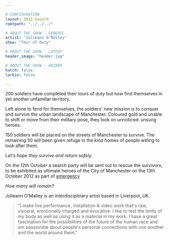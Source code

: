 ```yaml
---

# CONFIGURATION
layout: 2012-hazard
rootpath: "../../../"

# ABOUT THE SHOW - GENERIC
artist: "Julieann O'Malley"
show: "Tour of Duty"

# ABOUT THE SHOW - LAYOUT
header_image: "header.jpg"

# ABOUT THE SHOW - HAZARD
hatch: false
larkin: false

---
```


200 soldiers have completed their tours of duty but now find themselves in yet another unfamiliar territory.    

Left alone to fend for themselves,  the soldiers' new mission is to conquer and survive the urban landscape of Manchester. Coloured gold and unable to shift or move from their military pose, they look on unnoticed: unsung heroes.     

150 soldiers will be placed on the streets of Manchester to survive. The remaining 50 will been given refuge in the kind homes of people willing to look after them.    

*Let's hope they survive and return safely.*    

On the 12th October a search party will be sent out to rescue the survivors; to be exhibited as ultimate heroes of the City of Manchester on the 13th October 2012 as part of [emergency](http://emergencymcr.org)    

*How many will remain?*      

Julieann O'Malley is an interdisciplinary artist based in Liverpool, UK.  

>"I make live performance, installation & video work that's raw, visceral, emotionally charged and evocative. I like to test the limits of my body as well as using it as a material in my work. I have a great fascination for the possibilities of the future of the human race  and am passionate about people's personal connections with one another and the world around them."